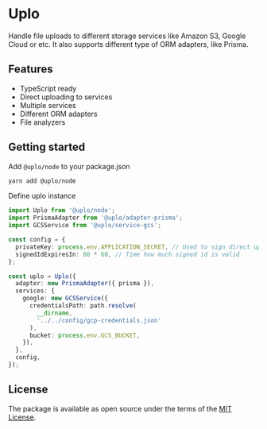 # Uplo

Handle file uploads to different storage services like Amazon S3, Google Cloud
or etc. It also supports different type of ORM adapters, like Prisma.

## Features

* TypeScript ready
* Direct uploading to services
* Multiple services
* Different ORM adapters
* File analyzers

## Getting started

Add `@uplo/node` to your package.json

```sh
yarn add @uplo/node
```

Define uplo instance

```ts
import Uplo from '@uplo/node';
import PrismaAdapter from '@uplo/adapter-prisma';
import GCSService from '@uplo/service-gcs';

const config = {
  privateKey: process.env.APPLICATION_SECRET, // Used to sign direct upload keys
  signedIdExpiresIn: 60 * 60, // Time how much signed id is valid
};

const uplo = Uplo({
  adapter: new PrismaAdapter({ prisma }),
  services: {
    google: new GCSService({
      credentialsPath: path.resolve(
        __dirname,
        '../../config/gcp-credentials.json'
      ),
      bucket: process.env.GCS_BUCKET,
    }),
  },
  config,
});
```

## License

The package is available as open source under the terms of the [MIT License](https://opensource.org/licenses/MIT).

